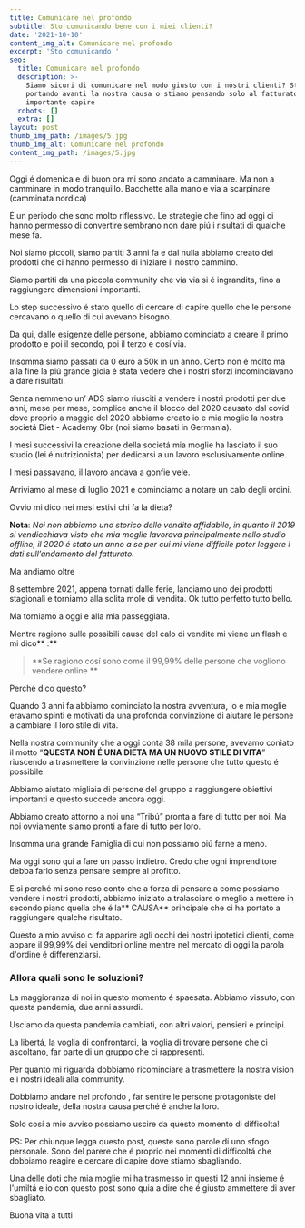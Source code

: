 ```yaml
---
title: Comunicare nel profondo
subtitle: Sto comunicando bene con i miei clienti?
date: '2021-10-10'
content_img_alt: Comunicare nel profondo
excerpt: 'Sto comunicando '
seo:
  title: Comunicare nel profondo
  description: >-
    Siamo sicuri di comunicare nel modo giusto con i nostri clienti? Stiamo
    portando avanti la nostra causa o stiamo pensando solo al fatturato? É
    importante capire
  robots: []
  extra: []
layout: post
thumb_img_path: /images/5.jpg
thumb_img_alt: Comunicare nel profondo
content_img_path: /images/5.jpg
---
```

Oggi é domenica e di buon ora mi sono andato a camminare. Ma non a camminare in modo tranquillo. Bacchette alla mano e via a scarpinare (camminata nordica)

É un periodo che sono molto riflessivo. Le strategie che fino ad oggi ci hanno permesso di convertire sembrano non dare piú i risultati di qualche mese fa.

Noi siamo piccoli, siamo partiti 3 anni fa e dal nulla abbiamo creato dei prodotti che ci hanno permesso di iniziare il nostro cammino. 

Siamo partiti da una piccola community che via via si é ingrandita, fino a raggiungere dimensioni importanti. 

Lo step successivo é stato quello di cercare di capire quello che le persone cercavano o quello di cui avevano bisogno.

Da qui, dalle esigenze delle persone, abbiamo cominciato a creare il primo prodotto e poi il secondo, poi il terzo e cosí via.

Insomma siamo passati da 0 euro a 50k in un anno. Certo non é molto ma alla fine la piú grande gioia é stata vedere che i nostri sforzi incominciavano a dare risultati.

Senza nemmeno un’ ADS siamo riusciti a vendere i nostri prodotti per due anni, mese per mese, complice anche il blocco del 2020 causato dal covid dove proprio a maggio del 2020 abbiamo creato io e mia moglie la nostra societá Diet - Academy Gbr (noi siamo basati in Germania).

I mesi successivi la creazione della societá mia moglie ha lasciato il suo studio (lei é nutrizionista) per dedicarsi a un lavoro esclusivamente online. 

I mesi passavano, il lavoro andava a gonfie vele.

Arriviamo al mese di luglio 2021 e cominciamo a notare un calo degli ordini. 

Ovvio mi dico nei mesi estivi chi fa la dieta? 

**Nota**: *Noi non abbiamo uno storico delle vendite affidabile, in quanto il 2019 si vendicchiava visto che mia moglie lavorava principalmente nello studio offline, il 2020 é stato un anno a se per cui mi viene difficile poter leggere i dati sull’andamento del fatturato.*

Ma andiamo oltre

8 settembre 2021, appena tornati dalle ferie, lanciamo uno dei prodotti stagionali e torniamo alla solita mole di vendita. Ok tutto perfetto tutto bello. 

Ma torniamo a oggi e alla mia passeggiata.

Mentre ragiono sulle possibili cause del calo di vendite mi viene un flash e mi dico\*\* :\*\*

> \*\*Se ragiono cosí sono come il 99,99% delle persone che vogliono vendere online \*\*

Perché dico questo? 

Quando 3 anni fa abbiamo cominciato la nostra avventura, io e mia moglie eravamo spinti e motivati da una profonda convinzione di aiutare le persone a cambiare il loro stile di vita.

Nella nostra community che a oggi conta 38 mila persone, avevamo coniato il motto “**QUESTA NON É UNA DIETA MA UN NUOVO STILE DI VITA**” riuscendo a trasmettere la convinzione nelle persone che tutto questo é possibile. 

Abbiamo aiutato migliaia di persone del gruppo a raggiungere obiettivi importanti e questo succede ancora oggi.

Abbiamo creato attorno a noi una “Tribú” pronta a fare di tutto per noi. Ma noi ovviamente siamo pronti a fare di tutto per loro.

Insomma una grande Famiglia di cui non possiamo piú farne a meno.

Ma oggi sono qui a fare un passo indietro. Credo che ogni imprenditore debba farlo senza pensare sempre al profitto.

E si perché mi sono reso conto che a forza di pensare a come possiamo vendere i nostri prodotti, abbiamo iniziato a tralasciare o meglio a mettere in secondo piano quella che é la** CAUSA** principale che ci ha portato a raggiungere qualche risultato.  

Questo a mio avviso ci fa apparire agli occhi dei nostri ipotetici clienti, come appare il 99,99% dei venditori online mentre nel mercato di oggi la parola d'ordine é differenziarsi.

### Allora quali sono le soluzioni?

La maggioranza di noi in questo momento é spaesata. Abbiamo vissuto, con questa pandemia, due anni assurdi.

Usciamo da questa pandemia cambiati, con altri valori, pensieri e principi. 

La libertá, la voglia di confrontarci, la voglia di trovare persone che ci ascoltano, far parte di un gruppo che ci rappresenti.

Per quanto mi riguarda dobbiamo ricominciare a trasmettere la nostra vision e i nostri ideali alla community.

Dobbiamo andare nel profondo , far sentire le persone protagoniste del nostro ideale, della nostra causa perché é anche la loro.

Solo cosí a mio avviso possiamo uscire da questo momento di difficolta! 

PS: Per chiunque legga questo post, queste sono parole di uno sfogo personale. Sono del parere che é proprio nei momenti di difficoltá che dobbiamo reagire e cercare di capire dove stiamo sbagliando. 

Una delle doti che mia moglie mi ha trasmesso in questi 12 anni insieme é l'umiltá e io con questo post sono quia a dire che é giusto ammettere di aver sbagliato.



Buona vita a tutti
